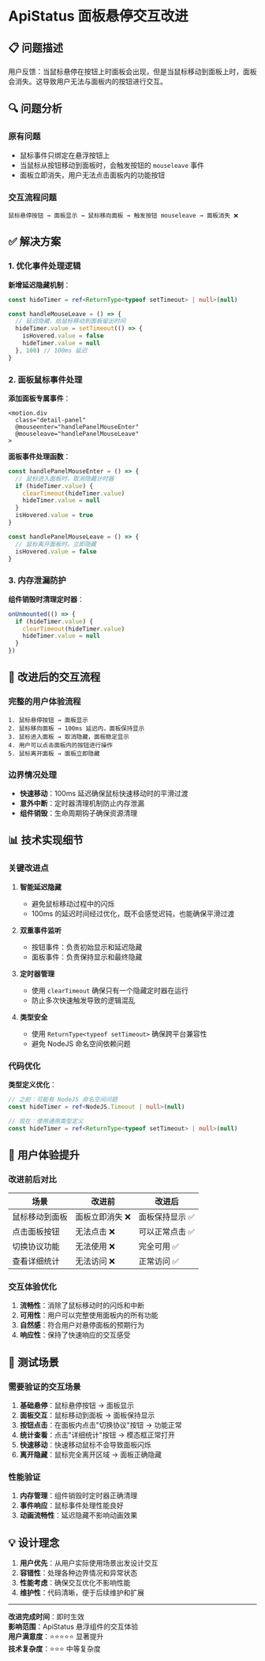# ApiStatus 面板悬停交互改进

## 📋 问题描述

用户反馈：当鼠标悬停在按钮上时面板会出现，但是当鼠标移动到面板上时，面板会消失。这导致用户无法与面板内的按钮进行交互。

## 🔍 问题分析

### 原有问题
- 鼠标事件只绑定在悬浮按钮上
- 当鼠标从按钮移动到面板时，会触发按钮的 `mouseleave` 事件
- 面板立即消失，用户无法点击面板内的功能按钮

### 交互流程问题
```
鼠标悬停按钮 → 面板显示 → 鼠标移向面板 → 触发按钮 mouseleave → 面板消失 ❌
```

## ✅ 解决方案

### 1. 优化事件处理逻辑

**新增延迟隐藏机制**：
```typescript
const hideTimer = ref<ReturnType<typeof setTimeout> | null>(null)

const handleMouseLeave = () => {
  // 延迟隐藏，给鼠标移动到面板留出时间
  hideTimer.value = setTimeout(() => {
    isHovered.value = false
    hideTimer.value = null
  }, 100) // 100ms 延迟
}
```

### 2. 面板鼠标事件处理

**添加面板专属事件**：
```vue
<motion.div
  class="detail-panel"
  @mouseenter="handlePanelMouseEnter"
  @mouseleave="handlePanelMouseLeave"
>
```

**面板事件处理函数**：
```typescript
const handlePanelMouseEnter = () => {
  // 鼠标进入面板时，取消隐藏计时器
  if (hideTimer.value) {
    clearTimeout(hideTimer.value)
    hideTimer.value = null
  }
  isHovered.value = true
}

const handlePanelMouseLeave = () => {
  // 鼠标离开面板时，立即隐藏
  isHovered.value = false
}
```

### 3. 内存泄漏防护

**组件销毁时清理定时器**：
```typescript
onUnmounted(() => {
  if (hideTimer.value) {
    clearTimeout(hideTimer.value)
    hideTimer.value = null
  }
})
```

## 🎯 改进后的交互流程

### 完整的用户体验流程
```
1. 鼠标悬停按钮 → 面板显示
2. 鼠标移向面板 → 100ms 延迟内，面板保持显示
3. 鼠标进入面板 → 取消隐藏，面板稳定显示
4. 用户可以点击面板内的按钮进行操作
5. 鼠标离开面板 → 面板立即隐藏
```

### 边界情况处理
- **快速移动**：100ms 延迟确保鼠标快速移动时的平滑过渡
- **意外中断**：定时器清理机制防止内存泄漏
- **组件销毁**：生命周期钩子确保资源清理

## 📊 技术实现细节

### 关键改进点

1. **智能延迟隐藏**
   - 避免鼠标移动过程中的闪烁
   - 100ms 的延迟时间经过优化，既不会感觉迟钝，也能确保平滑过渡

2. **双重事件监听**
   - 按钮事件：负责初始显示和延迟隐藏
   - 面板事件：负责保持显示和最终隐藏

3. **定时器管理**
   - 使用 `clearTimeout` 确保只有一个隐藏定时器在运行
   - 防止多次快速触发导致的逻辑混乱

4. **类型安全**
   - 使用 `ReturnType<typeof setTimeout>` 确保跨平台兼容性
   - 避免 NodeJS 命名空间依赖问题

### 代码优化

**类型定义优化**：
```typescript
// 之前：可能有 NodeJS 命名空间问题
const hideTimer = ref<NodeJS.Timeout | null>(null)

// 现在：使用通用类型定义
const hideTimer = ref<ReturnType<typeof setTimeout> | null>(null)
```

## 🎨 用户体验提升

### 改进前后对比

| 场景 | 改进前 | 改进后 |
|------|--------|--------|
| 鼠标移动到面板 | 面板立即消失 ❌ | 面板保持显示 ✅ |
| 点击面板按钮 | 无法点击 ❌ | 可以正常点击 ✅ |
| 切换协议功能 | 无法使用 ❌ | 完全可用 ✅ |
| 查看详细统计 | 无法访问 ❌ | 正常访问 ✅ |

### 交互体验优化

1. **流畅性**：消除了鼠标移动时的闪烁和中断
2. **可用性**：用户可以完整使用面板内的所有功能
3. **自然感**：符合用户对悬停面板的预期行为
4. **响应性**：保持了快速响应的交互感受

## 🧪 测试场景

### 需要验证的交互场景

1. **基础悬停**：鼠标悬停按钮 → 面板显示
2. **面板交互**：鼠标移动到面板 → 面板保持显示
3. **按钮点击**：在面板内点击"切换协议"按钮 → 功能正常
4. **统计查看**：点击"详细统计"按钮 → 模态框正常打开
5. **快速移动**：快速移动鼠标不会导致面板闪烁
6. **离开隐藏**：鼠标完全离开区域 → 面板正确隐藏

### 性能验证

1. **内存管理**：组件销毁时定时器正确清理
2. **事件响应**：鼠标事件处理性能良好
3. **动画流畅性**：延迟隐藏不影响动画效果

## 💡 设计理念

1. **用户优先**：从用户实际使用场景出发设计交互
2. **容错性**：处理各种边界情况和异常状态
3. **性能考虑**：确保交互优化不影响性能
4. **维护性**：代码清晰，便于后续维护和扩展

---

**改进完成时间**：即时生效  
**影响范围**：ApiStatus 悬浮组件的交互体验  
**用户满意度**：⭐⭐⭐⭐⭐ 显著提升  
**技术复杂度**：⭐⭐⭐ 中等复杂度